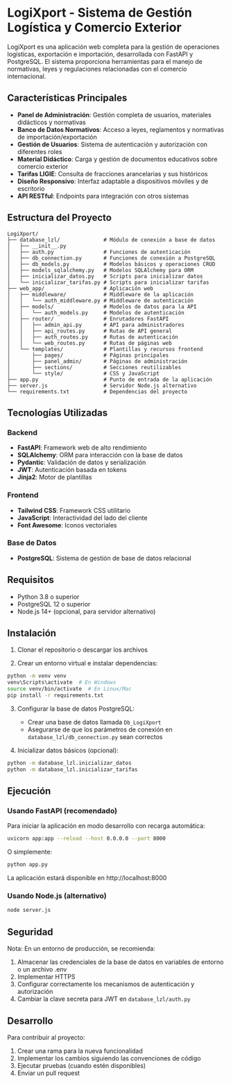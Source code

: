 # LogiXport - Sistema de Gestión Logística y Comercio Exterior

LogiXport es una aplicación web completa para la gestión de operaciones logísticas, exportación e importación, desarrollada con FastAPI y PostgreSQL. El sistema proporciona herramientas para el manejo de normativas, leyes y regulaciones relacionadas con el comercio internacional.

## Características Principales

- **Panel de Administración**: Gestión completa de usuarios, materiales didácticos y normativas
- **Banco de Datos Normativos**: Acceso a leyes, reglamentos y normativas de importación/exportación
- **Gestión de Usuarios**: Sistema de autenticación y autorización con diferentes roles
- **Material Didáctico**: Carga y gestión de documentos educativos sobre comercio exterior
- **Tarifas LIGIE**: Consulta de fracciones arancelarias y sus históricos
- **Diseño Responsivo**: Interfaz adaptable a dispositivos móviles y de escritorio
- **API RESTful**: Endpoints para integración con otros sistemas

## Estructura del Proyecto

```
LogiXport/
├── database_lzl/              # Módulo de conexión a base de datos
│   ├── __init__.py
│   ├── auth.py                # Funciones de autenticación
│   ├── db_connection.py       # Funciones de conexión a PostgreSQL
│   ├── db_models.py           # Modelos básicos y operaciones CRUD
│   ├── models_sqlalchemy.py   # Modelos SQLAlchemy para ORM
│   ├── inicializar_datos.py   # Scripts para inicializar datos
│   └── inicializar_tarifas.py # Scripts para inicializar tarifas
├── web_app/                   # Aplicación web
│   ├── middleware/            # Middleware de la aplicación
│   │   └── auth_middleware.py # Middleware de autenticación
│   ├── models/                # Modelos de datos para la API
│   │   └── auth_models.py     # Modelos de autenticación
│   ├── router/                # Enrutadores FastAPI
│   │   ├── admin_api.py       # API para administradores
│   │   ├── api_routes.py      # Rutas de API general
│   │   ├── auth_routes.py     # Rutas de autenticación
│   │   └── web_routes.py      # Rutas de páginas web
│   └── templates/             # Plantillas y recursos frontend
│       ├── pages/             # Páginas principales
│       ├── panel_admin/       # Páginas de administración
│       ├── sections/          # Secciones reutilizables
│       └── style/             # CSS y JavaScript
├── app.py                     # Punto de entrada de la aplicación
├── server.js                  # Servidor Node.js alternativo
└── requirements.txt           # Dependencias del proyecto
```

## Tecnologías Utilizadas

### Backend
- **FastAPI**: Framework web de alto rendimiento
- **SQLAlchemy**: ORM para interacción con la base de datos
- **Pydantic**: Validación de datos y serialización
- **JWT**: Autenticación basada en tokens
- **Jinja2**: Motor de plantillas

### Frontend
- **Tailwind CSS**: Framework CSS utilitario
- **JavaScript**: Interactividad del lado del cliente
- **Font Awesome**: Iconos vectoriales

### Base de Datos
- **PostgreSQL**: Sistema de gestión de base de datos relacional

## Requisitos

- Python 3.8 o superior
- PostgreSQL 12 o superior
- Node.js 14+ (opcional, para servidor alternativo)

## Instalación

1. Clonar el repositorio o descargar los archivos

2. Crear un entorno virtual e instalar dependencias:

```bash
python -m venv venv
venv\Scripts\activate  # En Windows
source venv/bin/activate  # En Linux/Mac
pip install -r requirements.txt
```

3. Configurar la base de datos PostgreSQL:
   - Crear una base de datos llamada `Db_LogiXport`
   - Asegurarse de que los parámetros de conexión en `database_lzl/db_connection.py` sean correctos

4. Inicializar datos básicos (opcional):

```bash
python -m database_lzl.inicializar_datos
python -m database_lzl.inicializar_tarifas
```

## Ejecución

### Usando FastAPI (recomendado)

Para iniciar la aplicación en modo desarrollo con recarga automática:

```bash
uvicorn app:app --reload --host 0.0.0.0 --port 8000
```

O simplemente:

```bash
python app.py
```

La aplicación estará disponible en http://localhost:8000

### Usando Node.js (alternativo)

```bash
node server.js
```

## Seguridad

Nota: En un entorno de producción, se recomienda:

1. Almacenar las credenciales de la base de datos en variables de entorno o un archivo .env
2. Implementar HTTPS
3. Configurar correctamente los mecanismos de autenticación y autorización
4. Cambiar la clave secreta para JWT en `database_lzl/auth.py`

## Desarrollo

Para contribuir al proyecto:

1. Crear una rama para la nueva funcionalidad
2. Implementar los cambios siguiendo las convenciones de código
3. Ejecutar pruebas (cuando estén disponibles)
4. Enviar un pull request